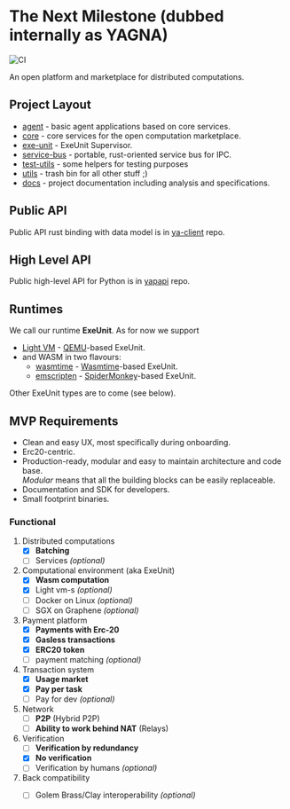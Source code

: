 # The Next Milestone (dubbed internally as YAGNA)

![CI](https://github.com/golemfactory/yagna/workflows/CI/badge.svg)

An open platform and marketplace for distributed computations.

## Project Layout

* [agent](agent) - basic agent applications based on core services. 
* [core](core) - core services for the open computation marketplace.
* [exe-unit](exe-unit) -  ExeUnit Supervisor.
* [service-bus](service-bus) - portable, rust-oriented service bus for IPC.
* [test-utils](test-utils) - some helpers for testing purposes
* [utils](utils) - trash bin for all other stuff ;)
* [docs](docs) - project documentation including analysis and specifications.

## Public API
Public API rust binding with data model is in 
[ya-client](https://github.com/golemfactory/ya-client) repo.

## High Level API
Public high-level API for Python is in 
[yapapi](https://github.com/golemfactory/yapapi) repo.

## Runtimes
We call our runtime **ExeUnit**. As for now we support
 * [Light VM](https://github.com/golemfactory/ya-runtime-vm) - [QEMU](https://www.qemu.org/)\-based ExeUnit.
 * and WASM in two flavours:
   * [wasmtime](https://github.com/golemfactory/ya-runtime-wasi) - [Wasmtime](https://github.com/bytecodealliance/wasmtime)\-based ExeUnit.
   * [emscripten](https://github.com/golemfactory/ya-runtime-emscripten) - [SpiderMonkey](https://github.com/servo/rust-mozjs)\-based ExeUnit.

Other ExeUnit types are to come (see below).

## MVP Requirements

* Clean and easy UX, most specifically during onboarding.
* Erc20-centric.
* Production-ready, modular and easy to maintain architecture and code base.  
_Modular_ means that all the building blocks can be easily replaceable.
* Documentation and SDK for developers.
* Small footprint binaries.

### Functional 

1. Distributed computations
    * [x] **Batching**
    * [ ] Services _(optional)_
1. Computational environment (aka ExeUnit)
   * [x] **Wasm computation**
   * [x] Light vm-s _(optional)_
   * [ ] Docker on Linux _(optional)_
   * [ ] SGX on Graphene _(optional)_
1. Payment platform
    * [x] **Payments with Erc-20**
    * [x] **Gasless transactions**
    * [x] **ERC20 token**
    * [ ] payment matching _(optional)_
1. Transaction system
    * [x] **Usage market**
    * [x] **Pay per task**
    * [ ] Pay for dev _(optional)_
1. Network
    * [ ] **P2P** (Hybrid P2P) 
    * [ ] **Ability to work behind NAT** (Relays)
1. Verification
    * [ ] **Verification by redundancy**
    * [x] **No verification**
    * [ ] Verification by humans _(optional)_
1. Back compatibility
    * [ ] Golem Brass/Clay interoperability _(optional)_

